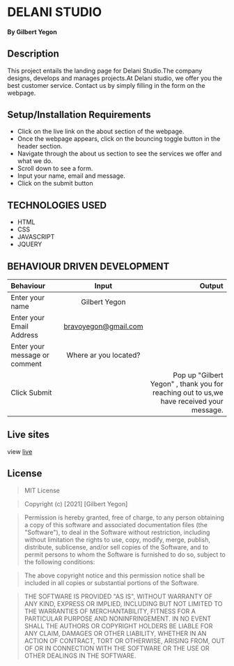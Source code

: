 # DELANI STUDIO
#### By Gilbert Yegon
## Description
This project entails the landing page for Delani Studio.The company designs, develops and manages projects.At Delani studio, we offer you the best customer service. Contact us by simply filling in the form on the webpage.
## Setup/Installation Requirements
* Click on the live link on the about section of the webpage.
* Once the webpage appears, click on the bouncing toggle button in the header section.
* Navigate through the about us section to see the services we offer and what we do.
* Scroll down to see a form.
* Input your name, email and message.
* Click on the submit button
## TECHNOLOGIES USED
* HTML
* CSS
* JAVASCRIPT
* JQUERY
## BEHAVIOUR DRIVEN DEVELOPMENT
| Behaviour      | Input        | Output       |
| :------------- | :----------: | -----------: |
|  Enter your name  |   Gilbert Yegon |     |
| Enter your Email Address  | bravoyegon@gmail.com |   |
| Enter your message or comment   |  Where ar you located?     |     |
| Click Submit|     |Pop up "Gilbert Yegon" , thank you for reaching out to us,we have received your message.|
## Live sites
view [live](https://gilbertyegon.github.io/Delanni-studio/)

## License
  
> MIT License

> Copyright (c) [2021] [Gilbert Yegon]

> Permission is hereby granted, free of charge, to any person obtaining a copy
> of this software and associated documentation files (the "Software"), to deal
> in the Software without restriction, including without limitation the rights
> to use, copy, modify, merge, publish, distribute, sublicense, and/or sell
> copies of the Software, and to permit persons to whom the Software is
> furnished to do so, subject to the following conditions:

> The above copyright notice and this permission notice shall be included in all
> copies or substantial portions of the Software.

> THE SOFTWARE IS PROVIDED "AS IS", WITHOUT WARRANTY OF ANY KIND, EXPRESS OR
> IMPLIED, INCLUDING BUT NOT LIMITED TO THE WARRANTIES OF MERCHANTABILITY,
> FITNESS FOR A PARTICULAR PURPOSE AND NONINFRINGEMENT. IN NO EVENT SHALL THE
> AUTHORS OR COPYRIGHT HOLDERS BE LIABLE FOR ANY CLAIM, DAMAGES OR OTHER
> LIABILITY, WHETHER IN AN ACTION OF CONTRACT, TORT OR OTHERWISE, ARISING FROM,
> OUT OF OR IN CONNECTION WITH THE SOFTWARE OR THE USE OR OTHER DEALINGS IN THE
> SOFTWARE.

